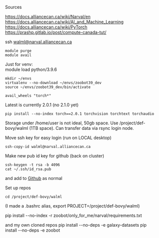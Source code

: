 
Sources

https://docs.alliancecan.ca/wiki/Narval/en
https://docs.alliancecan.ca/wiki/AI_and_Machine_Learning
https://docs.alliancecan.ca/wiki/PyTorch
https://prashp.gitlab.io/post/compute-canada-tut/

ssh walml@narval.alliancecan.ca

    module purge
    module avail

Just for venv:  
    module load python/3.9.6

    mkdir ~/envs
    virtualenv --no-download ~/envs/zoobot39_dev
    source ~/envs/zoobot39_dev/bin/activate

    avail_wheels "torch*"

Latest is currently 2.0.1 (no 2.1.0 yet)

    pip install --no-index torch==2.0.1 torchvision torchtext torchaudio

Storage under /home/user is not ideal, 50gb space. Use /project/def-bovy/walml (1TB space).
Can transfer data via rsync login node.

Move ssh key for easy login (run on LOCAL desktop)

    ssh-copy-id walml@narval.alliancecan.ca

Make new pub id key for github (back on cluster)

    ssh-keygen -t rsa -b 4096
    cat ~/.ssh/id_rsa.pub
and add to [Github](https://github.com/settings/keys) as normal

Set  up repos


    cd /project/def-bovy/walml

(I made a .bashrc alias, export PROJECT=/project/def-bovy/walml)

pip install --no-index -r zoobot/only_for_me/narval/requirements.txt

and my own cloned repos
pip install --no-deps -e galaxy-datasets
pip install --no-deps -e zoobot
